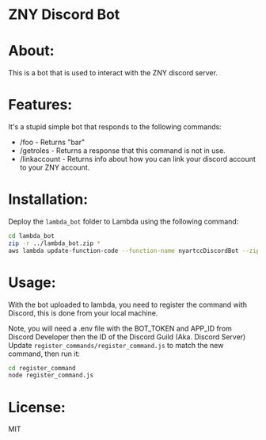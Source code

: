 # ZNY Discord Bot

# About:
This is a bot that is used to interact with the ZNY discord server.

# Features:
It's a stupid simple bot that responds to the following commands:
 - /foo - Returns "bar"
 - /getroles - Returns a response that this command is not in use.
 - /linkaccount - Returns info about how you can link your discord account to your ZNY account.

# Installation:
Deploy the `lambda_bot` folder to Lambda using the following command:
```bash
cd lambda_bot
zip -r ../lambda_bot.zip *
aws lambda update-function-code --function-name nyartccDiscordBot --zip-file fileb://../lambda_bot.zip
```

# Usage:
With the bot uploaded to lambda, you need to register the command with Discord, this is done from your local machine.

Note, you will need a .env file with the BOT_TOKEN and APP_ID from Discord Developer then the ID of the Discord Guild (Aka. Discord Server)
Update `register_commands/register_command.js` to match the new command, then run it:

```bash
cd register_command
node register_command.js
```

# License: 
MIT